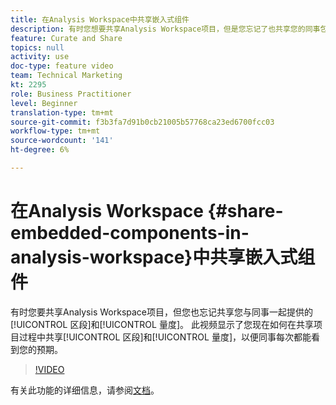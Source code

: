 ```yaml
---
title: 在Analysis Workspace中共享嵌入式组件
description: 有时您想要共享Analysis Workspace项目，但是您忘记了也共享您的同事包含的区段和量度。 此视频显示了您现在如何在共享项目的过程中共享区段和量度，以便同事每次都能看到您的预期。
feature: Curate and Share
topics: null
activity: use
doc-type: feature video
team: Technical Marketing
kt: 2295
role: Business Practitioner
level: Beginner
translation-type: tm+mt
source-git-commit: f3b3fa7d91b0cb21005b57768ca23ed6700fcc03
workflow-type: tm+mt
source-wordcount: '141'
ht-degree: 6%

---
```



# 在Analysis Workspace {#share-embedded-components-in-analysis-workspace}中共享嵌入式组件

有时您要共享Analysis Workspace项目，但您也忘记共享您与同事一起提供的[!UICONTROL 区段]和[!UICONTROL 量度]。 此视频显示了您现在如何在共享项目过程中共享[!UICONTROL 区段]和[!UICONTROL 量度]，以便同事每次都能看到您的预期。

>[!VIDEO](https://video.tv.adobe.com/v/24713/?quality=12)

有关此功能的详细信息，请参阅[文档](https://marketing.adobe.com/resources/help/zh_CN/analytics/analysis-workspace/curate.html)。
